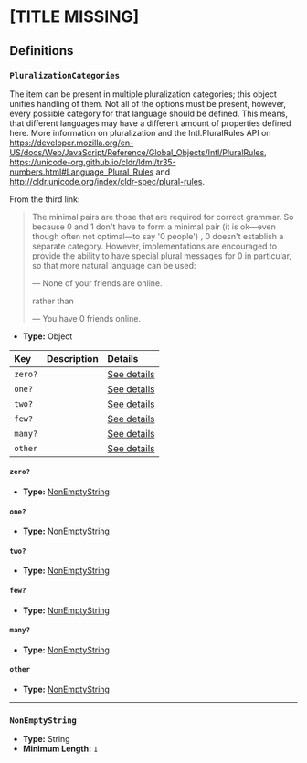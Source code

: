 # [TITLE MISSING]

## Definitions

### <a name="PluralizationCategories"></a> `PluralizationCategories`

The item can be present in multiple pluralization categories; this object
unifies handling of them. Not all of the options must be present, however,
every possible category for that language should be defined. This means, that
different languages may have a different amount of properties defined here.
More information on pluralization and the Intl.PluralRules API on
https://developer.mozilla.org/en-US/docs/Web/JavaScript/Reference/Global_Objects/Intl/PluralRules,
https://unicode-org.github.io/cldr/ldml/tr35-numbers.html#Language_Plural_Rules and
http://cldr.unicode.org/index/cldr-spec/plural-rules.

From the third link:

> The minimal pairs are those that are required for correct grammar. So
> because 0 and 1 don't have to form a minimal pair (it is ok—even though
> often not optimal—to say '0 people') , 0 doesn't establish a separate
> category. However, implementations are encouraged to provide the ability to
> have special plural messages for 0 in particular, so that more natural
> language can be used:
>
> — None of your friends are online.
>
> rather than
>
> — You have 0 friends online.

- **Type:** Object

Key | Description | Details
:-- | :-- | :--
`zero?` |  | <a href="#PluralizationCategories/zero">See details</a>
`one?` |  | <a href="#PluralizationCategories/one">See details</a>
`two?` |  | <a href="#PluralizationCategories/two">See details</a>
`few?` |  | <a href="#PluralizationCategories/few">See details</a>
`many?` |  | <a href="#PluralizationCategories/many">See details</a>
`other` |  | <a href="#PluralizationCategories/other">See details</a>

#### <a name="PluralizationCategories/zero"></a> `zero?`

- **Type:** <a href="#NonEmptyString">NonEmptyString</a>

#### <a name="PluralizationCategories/one"></a> `one?`

- **Type:** <a href="#NonEmptyString">NonEmptyString</a>

#### <a name="PluralizationCategories/two"></a> `two?`

- **Type:** <a href="#NonEmptyString">NonEmptyString</a>

#### <a name="PluralizationCategories/few"></a> `few?`

- **Type:** <a href="#NonEmptyString">NonEmptyString</a>

#### <a name="PluralizationCategories/many"></a> `many?`

- **Type:** <a href="#NonEmptyString">NonEmptyString</a>

#### <a name="PluralizationCategories/other"></a> `other`

- **Type:** <a href="#NonEmptyString">NonEmptyString</a>

---

### <a name="NonEmptyString"></a> `NonEmptyString`

- **Type:** String
- **Minimum Length:** `1`
